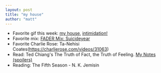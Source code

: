 ```yaml
---
layout: post
title: "my house"
author: "matt"
---
```


* Favorite gif this week: [my house](https://s3.amazonaws.com/thisismattmiller/gifs/gif-myhouse.mp4), [intimidation!](https://s3.amazonaws.com/thisismattmiller/gifs/gif-sneak-attack.mp4)
* Favorite mix: [FADER Mix: Suicideyear](https://soundcloud.com/fadermedia/fader-mix-suicideyear)
* Favorite Charlie Rose: Ta-Nehisi Coates(https://charlierose.com/videos/31063)
* Read: Ted Chiang's The Truth of Fact, the Truth of Feeling. [My Notes (spoilers)](https://gist.github.com/thisismattmiller/adb22562db517786996510fefce6207e)
* Reading: The Fifth Season - N. K. Jemisin